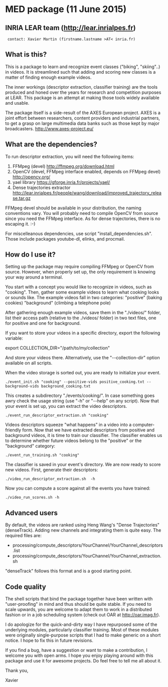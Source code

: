 #   MED package (11 June 2015)
##   INRIA LEAR team (http://lear.inrialpes.fr)
     contact: Xavier Martin (firstname.lastname >AT< inria.fr)

What is this?
-------------
This is a package to learn and recognize event classes ("biking", "skiing"..) in videos.
It is streamlined such that adding and scoring new classes is a matter of finding
enough example videos.

The inner workings (descriptor extraction, classifier training) are the tools produced
and honed over the years for research and competition purposes at LEAR. This package
is an attempt at making those tools widely available and usable.

The package itself is a side-result of the AXES European project.
AXES is a joint effort between researchers, content providers and industrial partners,
to get a grasp on large multimedia data banks such as those kept by major broadcasters.
http://www.axes-project.eu/

What are the dependencies?
--------------------------
To run descriptor extraction, you will need the following items:

1. FFMpeg (devel)  http://ffmpeg.org/download.html
2. OpenCV (devel, FFMpeg interface enabled, depends on FFMpeg devel)  http://opencv.org/
3. yael library https://gforge.inria.fr/projects/yael/
4. Dense trajectories extractor http://lear.inrialpes.fr/people/wang/download/improved_trajectory_release.tar.gz

FFMpeg devel should be available in your distribution, the naming conventions vary.
You will probably need to compile OpenCV from source since you need the FFMpeg interface.
As for dense trajectories, there is no escaping it. :-)

For miscelleanous dependencies, use script "install_dependencies.sh".
Those include packages youtube-dl, elinks, and procmail.


How do I use it?
----------------
Setting up the package may require compiling FFMpeg or OpenCV from source.
However, when properly set up, the only requirement is knowing your way around a terminal.

You start with a concept you would like to recognize in videos, such as "cooking".
Then, gather some example videos to learn what cooking looks or sounds like.
The example videos fall in two categories: "positive" (baking cookies)
                                           "background" (climbing a telephone pole)

After gathering enough example videos, save them in the "./videos/" folder,
list their access path (relative to the ./videos/ folder) in two text files,
one for positive and one for background.

If you want to store your videos in a specific directory, export the following variable:

export COLLECTION_DIR="/path/to/my/collection"

And store your videos there. Alternatively, use the "--collection-dir" option available on all scripts.


When the video storage is sorted out, you are ready to initialize your event.

    ./event_init.sh "cooking" --positive-vids positive_cooking.txt --background-vids background_cooking.txt


This creates a subdirectory "./events/cooking/".
In case something goes awry check the usage string (use "-h" or "--help" on any script).
Now that your event is set up, you can extract the video descriptors.

    ./event_run_descriptor_extraction.sh "cooking"


Videos descriptors squeeze "what happens" in a video into a computer-friendly form.
Now that we have extracted descriptors from positive and background videos, it is time
to train our classifier. The classifier enables us to determine whether future videos
belong to the "positive" or the "background" category:

    ./event_run_training.sh "cooking"


The classifier is saved in your event's directory.
We are now ready to score new videos. First, generate their descriptors:

	./video_run_descriptor_extraction.sh  -h
    
Now you can compute a score against all the events you have trained:

	./video_run_scores.sh -h


Advanced users
--------------
By default, the videos are ranked using Heng Wang's "Dense Trajectories" (denseTrack).
Adding new channels and integrating them is quite easy.
The required files are:

- processing/compute_descriptors/YourChannel/YourChannel_descriptors.list
- processing/compute_descriptors/YourChannel/YourChannel_extraction.sh

"denseTrack" follows this format and is a good starting point.


Code quality
------------
The shell scripts that bind the package together have been written with "user-proofing"
in mind and thus should be quite stable. If you need to scale upwards, you are welcome to adapt them
to work in a distributed fashion or in a job scheduling system (check out OAR at http://oar.imag.fr).

I do apologize for the quick-and-dirty way I have repurposed some of the underlying modules,
particularly classifier training. Most of these modules were originally single-purpose scripts
that I had to make generic on a short notice. I hope to fix this in future revisions.

If you find a bug, have a suggestion or want to make a contribution, I welcome you with open arms.
I hope you enjoy playing around with this package and use it for awesome projects.
Do feel free to tell me all about it.


Thank you,

Xavier
